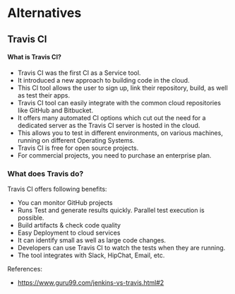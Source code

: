 # Alternatives

## Travis CI
#### What is Travis CI?
- Travis CI was the first CI as a Service tool. 
- It introduced a new approach to building code in the cloud. 
- This CI tool allows the user to sign up, link their repository, build, as well as test their apps.
- Travis CI tool can easily integrate with the common cloud repositories like GitHub and Bitbucket. 
- It offers many automated CI options which cut out the need for a dedicated server as the Travis CI server is hosted in the cloud. 
- This allows you to test in different environments, on various machines, running on different Operating Systems.
- Travis CI is free for open source projects. 
- For commercial projects, you need to purchase an enterprise plan.

### What does Travis do?
Travis CI offers following benefits:
- You can monitor GitHub projects
- Runs Test and generate results quickly. Parallel test execution is possible.
- Build artifacts & check code quality
- Easy Deployment to cloud services
- It can identify small as well as large code changes.
- Developers can use Travis CI to watch the tests when they are running.
- The tool integrates with Slack, HipChat, Email, etc.



References:
- https://www.guru99.com/jenkins-vs-travis.html#2